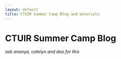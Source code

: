 ```yaml
---
layout: default
title: CTUIR Summer Camp Blog and materials 
---
```


# CTUIR Summer Camp Blog
*ask ananya, catelyn and deo for this*
